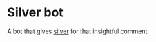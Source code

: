 # Silver bot
A bot that gives [silver](http://i.imgur.com/lXVJYnh.png) for that insightful comment.
